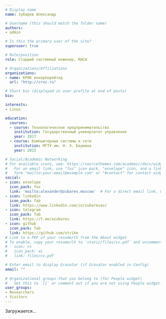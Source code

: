```yaml
---
# Display name
name: Зубарев Александр

# Username (this should match the folder name)
authors:
- admin

# Is this the primary user of the site?
superuser: true

# Role/position
role: Старший системный инженер, RHCA

# Organizations/Affiliations
organizations:
- name: КРОК инкорпорейтед
  url: "http://croc.ru"

# Short bio (displayed in user profile at end of posts)
bio: 

interests:
- Linux

education:
  courses:
  - course: Технологическое предпринимательство 
    institution: Государственный университет управления
    year: 2017
  - course: Компьютерные системы и сети
    institution: МГТУ им. Н. Э. Баумана
    year: 2015

# Social/Academic Networking
# For available icons, see: https://sourcethemes.com/academic/docs/widgets/#icons
#   For an email link, use "fas" icon pack, "envelope" icon, and a link in the
#   form "mailto:your-email@example.com" or "#contact" for contact widget.
social:
- icon: envelope
  icon_pack: fas
  link: 'mailto:alexander@zubarev.moscow'  # For a direct email link, use "mailto:test@example.org".
- icon: linkedin
  icon_pack: fab
  link: https://www.linkedin.com/in/zubarevav/
- icon: telegram
  icon_pack: fab
  link: https://t.me/azubarev
- icon: github
  icon_pack: fab
  link: https://github.com/strike
# Link to a PDF of your resume/CV from the About widget.
# To enable, copy your resume/CV to `static/files/cv.pdf` and uncomment the lines below.  
# - icon: cv
#   icon_pack: ai
#   link: files/cv.pdf

# Enter email to display Gravatar (if Gravatar enabled in Config)
email: ""
  
# Organizational groups that you belong to (for People widget)
#   Set this to `[]` or comment out if you are not using People widget.  
user_groups:
- Researchers
- Visitors
---
```


Загружается...
